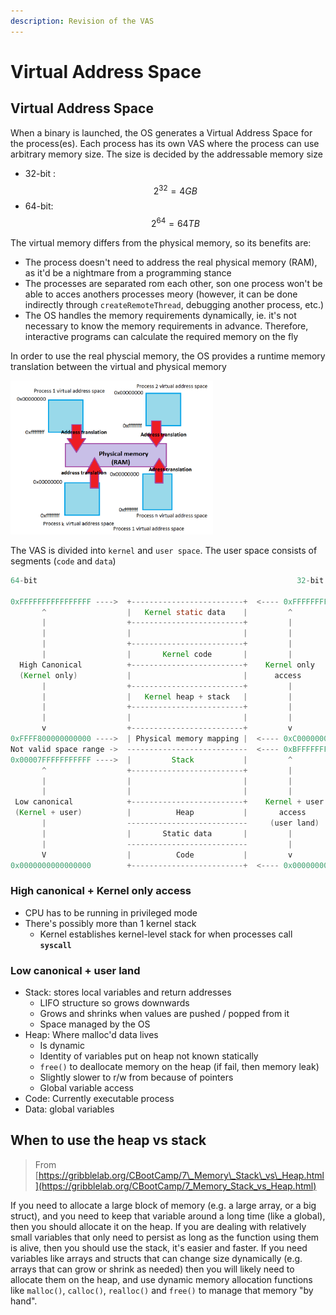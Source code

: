 ```yaml
---
description: Revision of the VAS
---
```


# Virtual Address Space

## Virtual Address Space

When a binary is launched, the OS generates a Virtual Address Space for the process\(es\). Each process has its own VAS where the process can use arbitrary memory size. The size is decided by the addressable memory size

* 32-bit : $$2^{32} = 4GB$$ 
* 64-bit: $$2^{64} = 64{TB}$$ 

The virtual memory differs from the physical memory, so its benefits are:

* The process doesn't need to address the real physical memory \(RAM\), as it'd be a nightmare from a programming stance
* The processes are separated rom each other, son one process won't be able to acces anothers processes meory \(however, it can be done indirectly through `createRemoteThread`, debugging another process, etc.\)
* The OS handles the memory requirements dynamically, ie. it's not necessary to know the memory requirements in advance. Therefore, interactive programs can calculate the required memory on the fly

In order to use the real physcial memory, the OS provides a runtime memory translation between the virtual and physical memory

![](../../../.gitbook/assets/vas.png)

The VAS is divided into `kernel` and `user space`. The user space consists of segments \(`code` and `data`\)

```java
64-bit                                                          32-bit

0xFFFFFFFFFFFFFFFF ---->  +-------------------------+  <---- 0xFFFFFFFF
       ^                  |   Kernel static data    |         ^
       |                  +-------------------------+         |
       |                  |                         |         |
       |                  +-------------------------+         |
       |                  |       Kernel code       |         |
  High Canonical          +-------------------------+    Kernel only
  (Kernel only)           |                         |      access
       |                  +-------------------------+         |
       |                  |   Kernel heap + stack   |         |
       |                  +-------------------------+         |
       |                  |                         |         |
       v                  +-------------------------+         v
0xFFFF800000000000 ---->  | Physical memory mapping |  <---- 0xC0000000
Not valid space range ->  ---------------------------  <---- 0xBFFFFFFF 
0x00007FFFFFFFFFFF ---->  |         Stack           |         ^
       ^                  +-------------------------+         |
       |                  |                         |         |
       |                  |                         |         |
 Low canonical            +-------------------------+    Kernel + user
 (Kernel + user)          |          Heap           |       access
       |                  ---------------------------     (user land)
       |                  |       Static data       |         |
       |                  ---------------------------         |
       V                  |          Code           |         v
0x0000000000000000        +-------------------------+  <---- 0x00000000
```

### High canonical + Kernel only access

* CPU has to be running in privileged mode
* There's possibly more than 1 kernel stack
  * Kernel establishes kernel-level stack for when processes call **`syscall`**

### Low canonical + user land

* Stack: stores local variables and return addresses
  * LIFO structure so grows downwards
  * Grows and shrinks when values are pushed / popped from it
  * Space managed by the OS
* Heap: Where malloc'd data lives
  * Is dynamic
  * Identity of variables put on heap not known statically
  * `free()` to deallocate memory on the heap \(if fail, then memory leak\)
  * Slightly slower to r/w from because of pointers
  * Global variable access
* Code: Currently executable process
* Data: global variables

## When to use the heap vs stack

> From [https://gribblelab.org/CBootCamp/7\_Memory\_Stack\_vs\_Heap.html](https://gribblelab.org/CBootCamp/7_Memory_Stack_vs_Heap.html)

If you need to allocate a large block of memory \(e.g. a large array, or a big struct\), and you need to keep that variable around a long time \(like a global\), then you should allocate it on the heap. If you are dealing with relatively small variables that only need to persist as long as the function using them is alive, then you should use the stack, it's easier and faster. If you need variables like arrays and structs that can change size dynamically \(e.g. arrays that can grow or shrink as needed\) then you will likely need to allocate them on the heap, and use dynamic memory allocation functions like `malloc()`, `calloc()`, `realloc()` and `free()` to manage that memory "by hand".

